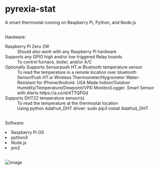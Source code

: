 # pyrexia-stat

A smart thermostat running on Raspberry Pi, Python, and Node.js<br>
<br>
<p>Hardware:</p>
<dl>
<dt>Raspberry Pi Zero 2W</dt>
<dd>Should also work with any Raspberry Pi hardware</dd>
<dt>Supports any GPIO high and/or low triggered Relay boards</dt>
<dd>To control furnace, boiler, and/or A/C
<dt>Optionally Supports Sensorpush HT.w Bluetooth temperature sensor</dt>
<dd>To read the temperature in a remote location over bluetooth</dd>
<dd>SensorPush HT.w Wireless Thermometer/Hygrometer Water-Resistant for iPhone/Android. USA Made Indoor/Outdoor Humidity/Temperature/Dewpoint/VPD Monitor/Logger. Smart Sensor with Alerts https://a.co/d/4TTQPGd</dd>
<dt>Supports DHT22 temperature sensor(s)</dt>
<dd>To read the temperature at the thermostat location</dd>
  <dd>Using python Adafruit_DHT driver:  sudo pip3 install Adafruit_DHT</dd>

<br>
<p>Software:</p>
  <li>Raspberry Pi OS</li>
<li>python3</li>
<li>Node.js</li>
<li>pm2</li>
<br>
  
![image](https://user-images.githubusercontent.com/5443337/192160872-86081805-009f-4953-9ad2-d1d7d47415e3.png)
